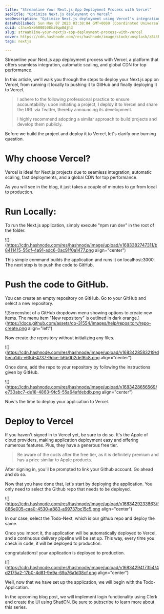 ```yaml
---
title: "Streamline Your Next.js App Deployment Process with Vercel"
seoTitle: "Optimize Next.js deployment on Vercel"
seoDescription: "Optimize Next.js deployment using Vercel's integration, auto-scaling, global CDN; deploy from local to production swiftly"
datePublished: Sun May 07 2023 03:38:04 GMT+0000 (Coordinated Universal Time)
cuid: clhcv5xeh000508mi9qw8djh3
slug: streamline-your-nextjs-app-deployment-process-with-vercel
cover: https://cdn.hashnode.com/res/hashnode/image/stock/unsplash/zBLtU0zbJcU/upload/e56ebf236747d16d0167bc46a3222720.jpeg
tags: nextjs

---
```


Streamline your Next.js app deployment process with Vercel, a platform that offers seamless integration, automatic scaling, and global CDN for top performance.

In this article, we'll walk you through the steps to deploy your Next.js app on Vercel, from running it locally to pushing it to GitHub and finally deploying it to Vercel.

> I adhere to the following professional practice to ensure accountability: upon initiating a project, I deploy it to Vercel and share the URL via Twitter, thereby announcing its development.
> 
> I highly recommend adopting a similar approach to build projects and develop them publicly.

Before we build the project and deploy it to Vercel, let's clarify one burning question.

# Why choose Vercel?

Vercel is ideal for Next.js projects due to seamless integration, automatic scaling, fast deployments, and a global CDN for top performance.

As you will see in the blog, it just takes a couple of minutes to go from local to production.

# Run Locally:

To run the Next.js application, simply execute "npm run dev" in the root of the folder.

![](https://cdn.hashnode.com/res/hashnode/image/upload/v1683382747311/b8411415-55df-4a91-adc6-0ac91f0a1477.png align="center")

This simple command builds the application and runs it on localhost:3000. The next step is to push the code to GitHub.

# Push the code to GitHub.

You can create an empty repository on GitHub. Go to your GitHub and select a new repository.

![Screenshot of a GitHub dropdown menu showing options to create new items. The menu item "New repository" is outlined in dark orange.](https://docs.github.com/assets/cb-31554/images/help/repository/repo-create.png align="left")

Now create the repository without initializing any files.

![](https://cdn.hashnode.com/res/hashnode/image/upload/v1683428583219/d5eca1db-e654-4737-9dce-b6b0b2def6c8.png align="center")

Once done, add the repo to your repository by following the instructions given by GitHub.

![](https://cdn.hashnode.com/res/hashnode/image/upload/v1683428656569/e733abc7-de18-4863-9fc5-55a64afdebdb.png align="center")

Now's the time to deploy your application to Vercel.

# Deploy to Vercel

If you haven't signed in to Vercel yet, be sure to do so. It's the Apple of cloud providers, making application deployment easy and offering numerous features. Plus, they have a generous free tier.

> Be aware of the costs after the free tier, as it is definitely premium and has a price similar to Apple products.

After signing in, you'll be prompted to link your Github account. Go ahead and do so.

Now that you have done that, let's start by deploying the application. You only need to select the Github repo that needs to be deployed.

![](https://cdn.hashnode.com/res/hashnode/image/upload/v1683429233863/f886e005-caa0-4530-a883-a69737bc15c5.png align="center")

In our case, select the Todo-Next, which is our github repo and deploy the same.

Once you import it, the application will be automatically deployed to Vercel, and a continuous delivery pipeline will be set up. This way, every time you check in code, it will be deployed to production.

congratulations! your application is deployed to production.

![](https://cdn.hashnode.com/res/hashnode/image/upload/v1683429417354/4d2175a2-17b0-4d81-9e9a-69a76a1d38cf.png align="center")

Well, now that we have set up the application, we will begin with the Todo-Application.

In the upcoming blog post, we will implement login functionality using Clerk and create the UI using ShadCN. Be sure to subscribe to learn more about this series.